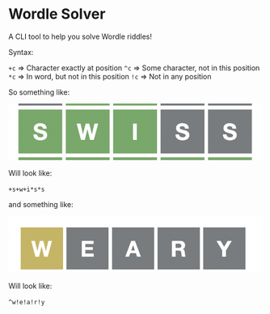 # Wordle Solver

A CLI tool to help you solve Wordle riddles!

Syntax:

`+c` => Character exactly at position
`^c` => Some character, not in this position
`*c` => In word, but not in this position
`!c` => Not in any position

So something like:

![Picture of "Swiss" in Wordle, with S, W and I highlighted as green](doc/swiss.png)

Will look like:

`+s+w+i*s*s`

and something like:

![Picture of "Weary" in Wordle, with W highlighted as yellow](doc/weary.png)

Will look like:

`^w!e!a!r!y`

